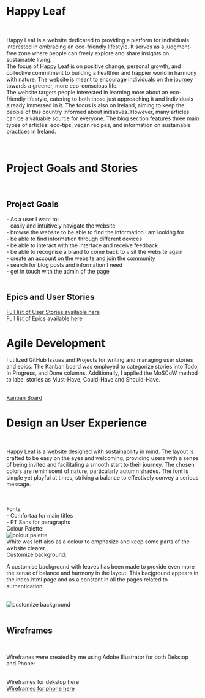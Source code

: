 <h1>Happy Leaf</h1>
<br>
<p>Happy Leaf is a website dedicated to providing a platform for individuals interested in embracing an eco-friendly lifestyle. It serves as a judgment-free zone where people can freely explore and share insights on sustainable living. <br>
The focus of Happy Leaf is on positive change, personal growth, and collective commitment to building a healthier and happier world in harmony with nature. The website is meant to encourage individuals on the journey towards a greener, more eco-conscious life. <br>
The website targets people interested in learning more about an eco-friendly lifestyle, catering to both those just approaching it and individuals already immersed in it. The focus is also on Ireland, aiming to keep the people of this country informed about initiatives. However, many articles can be a valuable source for everyone. The blog section features three main types of articles: eco-tips, vegan recipes, and information on sustainable practices in Ireland.</p>
<br>

<h1>Project Goals and Stories</h1>
<br>
<h2>Project Goals</h2>
- As a user I want to:<br>
  - easily and intuitively navigate the website<br>
  - browse the website to be able to find the information I am looking for<br>
  - be able to find information through different devices<br>
  - be able to interact with the interface and receive feedback<br>
  - be able to recognise a brand to come back to visit the website again<br>
  - create an account on the website and join the community<br>
  - search for blog posts and information I need<br>
  - get in touch with the admin of the page<br>
<br>
<h2>Epics and User Stories</h2>
<a href="https://github.com/MidoriSusanna/Happy-Leaf/issues?q=is%3Aissue+is%3Aopen">Full list of User Stories available here</a><br>
<a href="https://github.com/MidoriSusanna/Happy-Leaf/milestones">Full list of Epics available here</a><br>

<h1>Agile Development</h1>
<p>I utilized GitHub Issues and Projects for writing and managing user stories and epics. The Kanban board was employed to categorize stories into Todo, In Progress, and Done columns. Additionally, I applied the MoSCoW method to label stories as Must-Have, Could-Have and Should-Have.</p><br>
<a href="https://github.com/users/MidoriSusanna/projects/1">Kanban Board</a><br>

<h1>Design an User Experience</h1>
<br>
<p>Happy Leaf is a website designed with sustainability in mind. The layout is crafted to be easy on the eyes and welcoming, providing users with a sense of being invited and facilitating a smooth start to their journey. The chosen colors are reminiscent of nature, particularly autumn shades. The font is simple yet playful at times, striking a balance to effectively convey a serious message.<p><br>
<br>
Fonts: <br>
- Comfortaa for main titles <br>
- PT Sans for paragraphs <br>
Colour Palette: <br>
<img href="https://res.cloudinary.com/dmncxwmip/image/upload/v1707675698/happy-leaf-website/palette_gzbbrx.jpg" alt="colour palette"><br>
White was left also as a colour to emphasize and keep some parts of the website clearer. <br>
Customize background:<br>
<p>A customise background with leaves has been made to provide even more the sense of balance and harmony in the layout. This bacjground appears in the index.html page and as a constant in all the pages related to authentication.</p><br>
<img href="https://res.cloudinary.com/dmncxwmip/image/upload/v1707675714/happy-leaf-website/background-about-section_yee3ee.jpg" alt="customize background"><br>
<br>
<h2>Wireframes</h2>
<br>
<p>Wirefranes were created by me using Adobe Illustrator for both Dekstop and Phone:</p><br>
<a>Wireframes for dekstop here</a>
<br>
<a href="/Users/susi/Desktop/Django Project/Happy-Leaf/wireframes.md">Wireframes for phone here</a>




